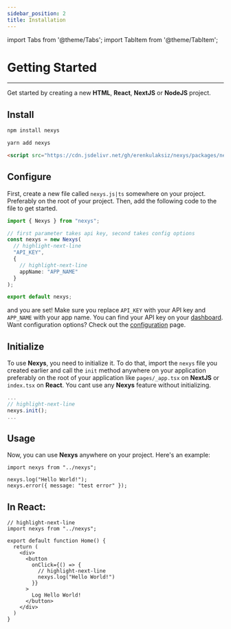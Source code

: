 ```yaml
---
sidebar_position: 2
title: Installation
---
```


import Tabs from '@theme/Tabs';
import TabItem from '@theme/TabItem';

# Getting Started

---

Get started by creating a new **HTML**, **React**, **NextJS** or **NodeJS** project.

## Install

<Tabs>
<TabItem value="npm" label="npm" default>

```bash
npm install nexys
```

</TabItem>
<TabItem value="yarn" label="yarn">

```bash
yarn add nexys
```

</TabItem>
<TabItem value="javascript" label="javascript">

```html
<script src="https://cdn.jsdelivr.net/gh/erenkulaksiz/nexys/packages/nexys/bundle.min.js"></script>
```

</TabItem>
</Tabs>

## Configure

First, create a new file called `nexys.js|ts` somewhere on your project. Preferably on the root of your project. Then, add the following code to the file to get started.

```ts
import { Nexys } from "nexys";

// first parameter takes api key, second takes config options
const nexys = new Nexys(
  // highlight-next-line
  "API_KEY", 
  { 
    // highlight-next-line
    appName: "APP_NAME" 
  }
);

export default nexys;
```

and you are set! Make sure you replace `API_KEY` with your API key and `APP_NAME` with your app name. You can find your API key on your [dashboard](https://dash.nexys.app/).
Want configuration options? Check out the [configuration](/category/configuration) page.

## Initialize

To use **Nexys**, you need to initialize it. To do that, import the `nexys` file you created earlier and call the `init` method anywhere on your application preferably on the root of your application like `pages/_app.tsx` on **NextJS** or `index.tsx` on **React**. You cant use any **Nexys** feature without initializing.

```ts
...
// highlight-next-line
nexys.init();
...
```

## Usage

Now, you can use **Nexys** anywhere on your project. Here's an example:

```tsx
import nexys from "../nexys";

nexys.log("Hello World!");
nexys.error({ message: "test error" });
```

## In React:

```tsx title="pages/index.tsx"
// highlight-next-line
import nexys from "../nexys";

export default function Home() {
  return (
    <div>
      <button 
        onClick={() => {
          // highlight-next-line
          nexys.log("Hello World!")
        }}
      >
        Log Hello World!
      </button>
    </div>
  )
}
```